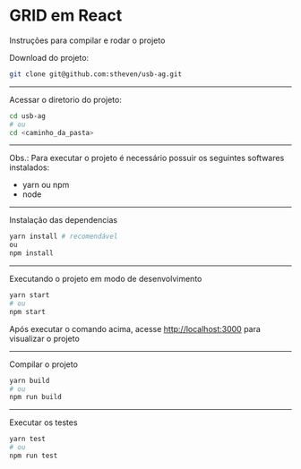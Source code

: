 # GRID em React

Instruções para compilar e rodar o projeto

Download do projeto:
```bash
git clone git@github.com:stheven/usb-ag.git
```

---

Acessar o diretorio do projeto:
```bash
cd usb-ag
# ou
cd <caminho_da_pasta>
```

---

Obs.: Para executar o projeto é necessário possuir os seguintes softwares instalados:
- yarn ou npm
- node

---

Instalação das dependencias
```bash
yarn install # recomendável
ou
npm install
```

---

Executando o projeto em modo de desenvolvimento
```bash
yarn start
# ou
npm start
```
Após executar o comando acima, acesse [http://localhost:3000](http://localhost:3000) para visualizar o projeto

---

Compilar o projeto
```bash
yarn build
# ou 
npm run build
```

---

Executar os testes
```bash
yarn test
# ou 
npm run test
```